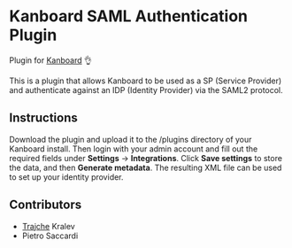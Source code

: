 # Kanboard SAML Authentication Plugin

Plugin for [Kanboard](https://github.com/fguillot/kanboard) :ok_hand:

This is a plugin that allows Kanboard to be used as a SP (Service Provider) and authenticate against an IDP (Identity Provider) via the SAML2 protocol.

## Instructions
Download the plugin and upload it to the /plugins directory of your Kanboard install. Then login with your admin account and fill out the required fields under **Settings** → **Integrations**. Click **Save settings** to store the data, and then **Generate metadata**. The resulting XML file can be used to set up your identity provider.

## Contributors
* [Trajche](http://tj.mk) Kralev
* Pietro Saccardi
